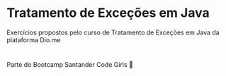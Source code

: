 # Tratamento de Exceções em Java

Exercícios propostos pelo curso de Tratamento de Exceções em Java da plataforma Dio.me	
#
Parte do Bootcamp Santander Code Girls :heart_decoration:
